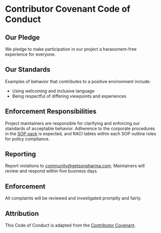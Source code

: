 # Contributor Covenant Code of Conduct

## Our Pledge

We pledge to make participation in our project a harassment-free experience for everyone.

## Our Standards

Examples of behavior that contributes to a positive environment include:

- Using welcoming and inclusive language
- Being respectful of differing viewpoints and experiences

## Enforcement Responsibilities

Project maintainers are responsible for clarifying and enforcing our standards of acceptable behavior.
Adherence to the corporate procedures in the [SOP pack](docs/berhan_sop_pack.md) is expected, and RACI tables within each SOP outline roles for policy compliance.

## Reporting

Report violations to community@getsonpharma.com. Maintainers will review and respond within five business days.

## Enforcement

All complaints will be reviewed and investigated promptly and fairly.

## Attribution

This Code of Conduct is adapted from the [Contributor Covenant](https://www.contributor-covenant.org/version/2/1/code_of_conduct/).

